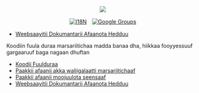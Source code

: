 <p align="center"><a href="https://wac.tax"><img src="https://cdn.jsdelivr.net/gh/wactax/img/logo.svg"/></a></p><p align="center"><a href="https://github.com/wactax/wac.tax/blob/main/doc/README.md#readme"><img alt="I18N" src="https://cdn.jsdelivr.net/gh/wactax/img/t.svg"/></a>　<a href="https://groups.google.com/u/2/g/wactax"><img alt="Google Groups" src="https://cdn.jsdelivr.net/gh/wactax/img/g-groups.svg"/></a></p>

* [Weebsaayitii Dokumantarii Afaanota Hedduu](https://github.com/xxai-doc)

Koodiin fuula duraa marsariitichaa madda banaa dha, hiikkaa fooyyessuuf gargaaruuf baga nagaan dhuftan

* [Koodii Fuulduraa](https://github.com/xxai-art/web)
* [Paakkii afaanii akka waliigalaatti marsariitichaaf](https://github.com/xxai-art/web/tree/main/i18n)
* [Paakkii afaanii moojuulota seensaaf](https://github.com/wacpkg/user/tree/main/ui.i18n)
* [Weebsaayitii Dokumantarii Afaanota Hedduu](https://github.com/xxai-doc)
